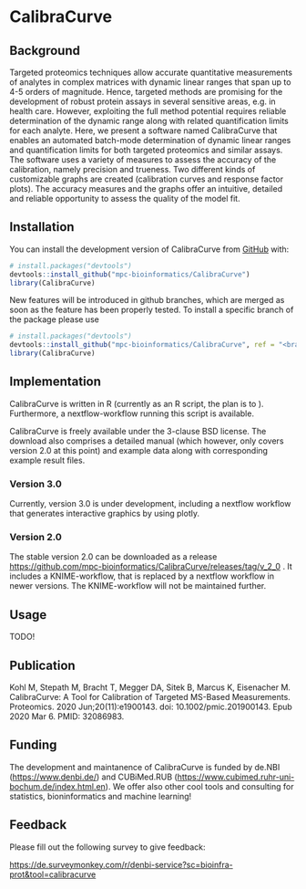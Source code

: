 # CalibraCurve

## Background

Targeted proteomics techniques allow accurate quantitative measurements of analytes in complex matrices with dynamic linear ranges that span up to 4-5 orders of magnitude. Hence, targeted methods are promising for the development of robust protein assays in several sensitive areas, e.g. in health care. However, exploiting the full method potential requires reliable determination of the dynamic range along with related quantification limits for each analyte.
Here, we present a software named CalibraCurve that enables an automated batch-mode determination of dynamic linear ranges and quantification limits for both targeted proteomics and similar assays. The software uses a variety of measures to assess the accuracy of the calibration, namely precision and trueness. Two different kinds of customizable graphs are created (calibration curves and response factor plots). The accuracy measures and the graphs offer an intuitive, detailed and reliable opportunity to assess the quality of the model fit.

## Installation

You can install the development version of CalibraCurve from
[GitHub](https://github.com/) with:

``` r
# install.packages("devtools")
devtools::install_github("mpc-bioinformatics/CalibraCurve")
library(CalibraCurve)
```

New features will be introduced in github branches, which are merged as soon as the feature has been properly tested.
To install a specific branch of the package please use

``` r
# install.packages("devtools")
devtools::install_github("mpc-bioinformatics/CalibraCurve", ref = "<branchname>")
library(CalibraCurve)
```

## Implementation

CalibraCurve is written in R (currently as an R script, the plan is to ). Furthermore, a nextflow-workflow running this script is available. 

CalibraCurve is freely available under the 3-clause BSD license.
The download also comprises a detailed manual (which however, only covers version 2.0 at this point) and example data along with corresponding example result files.

### Version 3.0

Currently, version 3.0 is under development, including a nextflow workflow that generates interactive graphics by using plotly. 

### Version 2.0

The stable version 2.0 can be downloaded as a release https://github.com/mpc-bioinformatics/CalibraCurve/releases/tag/v_2_0 . It includes a KNIME-workflow, that is replaced by a nextflow workflow in newer versions. The KNIME-workflow will not be maintained further.

## Usage

TODO!


## Publication

Kohl M, Stepath M, Bracht T, Megger DA, Sitek B, Marcus K, Eisenacher M. CalibraCurve: A Tool for Calibration of Targeted MS-Based Measurements. Proteomics. 2020 Jun;20(11):e1900143. doi: 10.1002/pmic.201900143. Epub 2020 Mar 6. PMID: 32086983.

## Funding

The development and maintanence of CalibraCurve is funded by de.NBI (https://www.denbi.de/) and CUBiMed.RUB (https://www.cubimed.ruhr-uni-bochum.de/index.html.en).
We offer also other cool tools and consulting for statistics, bioninformatics and machine learning!

## Feedback

Please fill out the following survey to give feedback:

https://de.surveymonkey.com/r/denbi-service?sc=bioinfra-prot&tool=calibracurve



